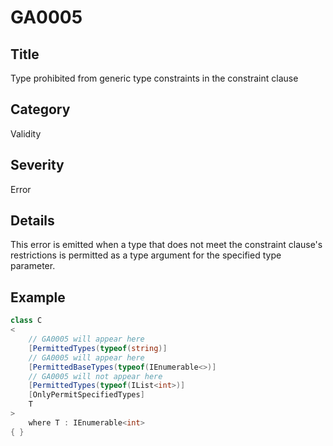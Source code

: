 # GA0005

## Title
Type prohibited from generic type constraints in the constraint clause

## Category
Validity

## Severity
Error

## Details

This error is emitted when a type that does not meet the constraint clause's restrictions is permitted as a type argument for the specified type parameter.

## Example
```csharp
class C
<
    // GA0005 will appear here
    [PermittedTypes(typeof(string)]
    // GA0005 will appear here
    [PermittedBaseTypes(typeof(IEnumerable<>)]
    // GA0005 will not appear here
    [PermittedTypes(typeof(IList<int>)]
    [OnlyPermitSpecifiedTypes]
    T
>
    where T : IEnumerable<int>
{ }
```
